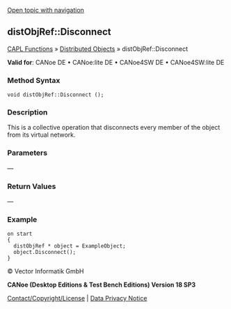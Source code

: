 [Open topic with navigation](../../../../../CANoeDEFamily.htm#Topics/CAPLFunctions/DistributedObjects/Methods/CAPLfunctiondistObjRefDisconnect.md)

## distObjRef::Disconnect

[CAPL Functions](../../CAPLfunctions.md) » [Distributed Objects](../CAPLfunctionsDOOverview.md) » distObjRef::Disconnect

**Valid for**: CANoe DE • CANoe:lite DE • CANoe4SW DE • CANoe4SW:lite DE

### Method Syntax

```plaintext
void distObjRef::Disconnect ();
```

### Description

This is a collective operation that disconnects every member of the object from its virtual network.

### Parameters

—

### Return Values

—

### Example

```plaintext
on start
{
  distObjRef * object = ExampleObject;
  object.Disconnect();
}
```

© Vector Informatik GmbH

**CANoe (Desktop Editions & Test Bench Editions) Version 18 SP3**

[Contact/Copyright/License](../../../Shared/ContactCopyrightLicense.md) | [Data Privacy Notice](https://www.vector.com/int/en/company/get-info/privacy-policy/)